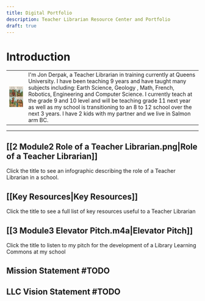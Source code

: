```yaml
---
title: Digital Portfolio
description: Teacher Librarian Resource Center and Portfolio
draft: true
---
```


# Introduction

|                                                                                                |                                                                                                                                                                                                                                                                                                                                                                                                                                                                              |
| :--------------------------------------------------------------------------------------------- | :--------------------------------------------------------------------------------------------------------------------------------------------------------------------------------------------------------------------------------------------------------------------------------------------------------------------------------------------------------------------------------------------------------------------------------------------------------------------------- |
| <img src="Resources/JDIntroComic.png" alt="Intro Comic" class="align-right" width="300"></img> | I'm Jon Derpak, a Teacher Librarian in training currently at Queens University. I have been teaching 9 years and have taught many subjects including: Earth Science, Geology , Math, French, Robotics, Engineering and Computer Science. I currently teach at the grade 9 and 10 level and will be teaching grade 11 next year as well as my school is transitioning to an 8 to 12 school over the next 3 years. I have 2 kids with my partner and we live in Salmon arm BC. |

___

## [[2 Module2 Role of a Teacher Librarian.png|Role of a Teacher Librarian]]
Click the title to see an infographic describing the role of a Teacher Librarian in a school.

## [[Key Resources|Key Resources]]
Click the title to see a full list of key resources useful to a Teacher Librarian



## [[3 Module3 Elevator Pitch.m4a|Elevator Pitch]]
Click the title to listen to my pitch for the development of a Library Learning Commons at my school

## Mission Statement #TODO

## LLC Vision Statement #TODO
